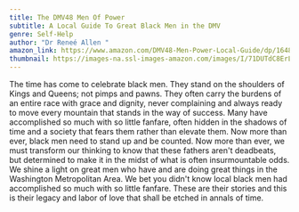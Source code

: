 ```yaml
---
title: The DMV48 Men Of Power
subtitle: A Local Guide To Great Black Men in the DMV
genre: Self-Help
author: "Dr Reneé Allen "
amazon_link: https://www.amazon.com/DMV48-Men-Power-Local-Guide/dp/1648955126/ref=tmm_pap_swatch_0?_encoding=UTF8&qid=1642686249&sr=8-1
thumbnail: https://images-na.ssl-images-amazon.com/images/I/71DUTdC8ErL.jpg
---
```

The time has come to celebrate black men. They stand on the shoulders of Kings and Queens; not pimps and pawns. They often carry the burdens of an entire race with grace and dignity, never complaining and always ready to move every mountain that stands in the way of success. Many have accomplished so much with so little fanfare, often hidden in the shadows of time and a society that fears them rather than elevate them. Now more than ever, black men need to stand up and be counted. Now more than ever, we must transform our thinking to know that these fathers aren't deadbeats, but determined to make it in the midst of what is often insurmountable odds. We shine a light on great men who have and are doing great things in the Washington Metropolitan Area. We bet you didn't know local black men had accomplished so much with so little fanfare. These are their stories and this is their legacy and labor of love that shall be etched in annals of time.